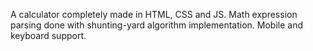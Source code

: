 A calculator completely made in HTML, CSS and JS. Math expression parsing done with shunting-yard algorithm implementation. Mobile and keyboard support.